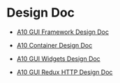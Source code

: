 # Design Doc

- [A10 GUI Framework Design Doc](https://github.com/a10networks/a10networks.github.io/blob/0.7.0/design-docs/A10-GUI-Framework-Design-v1.1a.docx)

- [A10 Container Design Doc](https://github.com/a10networks/a10networks.github.io/raw/0.7.0/design-docs/A10-Container-Design-v1.0a.docx)

- [A10 GUI Widgets Design Doc](https://github.com/a10networks/a10networks.github.io/raw/0.7.0/design-docs/A10-GUI-Widgets-v1.1a.docx)

- [A10 GUI Redux HTTP Design Doc](https://github.com/a10networks/a10networks.github.io/blob/0.7.0/design-docs/A10ReduxHTTP_design_v1.0b.docx)

